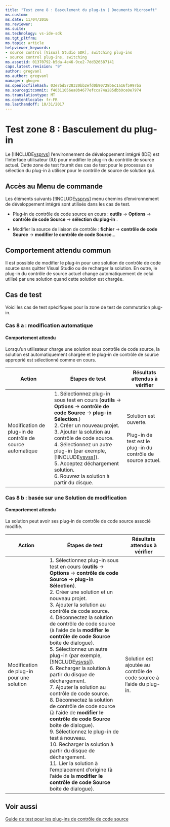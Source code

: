 ```yaml
---
title: "Test zone 8 : Basculement du plug-in | Documents Microsoft"
ms.custom: 
ms.date: 11/04/2016
ms.reviewer: 
ms.suite: 
ms.technology: vs-ide-sdk
ms.tgt_pltfrm: 
ms.topic: article
helpviewer_keywords:
- source control [Visual Studio SDK], switching plug-ins
- source control plug-ins, switching
ms.assetid: 01370792-b5da-4e46-9ce2-7dd326587141
caps.latest.revision: "9"
author: gregvanl
ms.author: gregvanl
manager: ghogen
ms.openlocfilehash: 03e7bd5728320bb2efd0b90728b6c1a16f5997ba
ms.sourcegitcommit: f40311056ea0b4677efcca74a285dbb0ce0e7974
ms.translationtype: MT
ms.contentlocale: fr-FR
ms.lasthandoff: 10/31/2017
---
```

# <a name="test-area-8-plug-in-switching"></a>Test zone 8 : Basculement du plug-in
Le [!INCLUDE[vsprvs](../../code-quality/includes/vsprvs_md.md)] l’environnement de développement intégré (IDE) est l’interface utilisateur (IU) pour modifier le plug-in du contrôle de source actuel. Cette zone de test fournit des cas de test pour le processus de sélection du plug-in à utiliser pour le contrôle de source de solution qui.  
  
## <a name="command-menu-access"></a>Accès au Menu de commande  
 Les éléments suivants [!INCLUDE[vsprvs](../../code-quality/includes/vsprvs_md.md)] menu chemins d’environnement de développement intégré sont utilisés dans les cas de test.  
  
-   Plug-in de contrôle de code source en cours : **outils** -> **Options** -> **contrôle de code Source** -> **sélection du plug-in** .  
  
-   Modifier la source de liaison de contrôle : **fichier** -> **contrôle de code Source** -> **modifier le contrôle de code Source**...  
  
## <a name="common-expected-behavior"></a>Comportement attendu commun  
 Il est possible de modifier le plug-in pour une solution de contrôle de code source sans quitter Visual Studio ou de recharger la solution. En outre, le plug-in du contrôle de source actuel change automatiquement de celui utilisé par une solution quand cette solution est chargée.  
  
## <a name="test-cases"></a>Cas de test  
 Voici les cas de test spécifiques pour la zone de test de commutation plug-in.  
  
### <a name="case-8a-automatic-change"></a>Cas 8 a : modification automatique  
  
#### <a name="expected-behavior"></a>Comportement attendu  
 Lorsqu’un utilisateur charge une solution sous contrôle de code source, la solution est automatiquement chargée et le plug-in de contrôle de source approprié est sélectionné comme en cours.  
  
|Action|Étapes de test|Résultats attendus à vérifier|  
|------------|----------------|--------------------------------|  
|Modification de plug-in de contrôle de source automatique|1.  Sélectionnez plug-in sous test en cours (**outils** -> **Options** -> **contrôle de code Source** -> **plug-in Sélection**.)<br />2.  Créer un nouveau projet.<br />3.  Ajouter la solution au contrôle de code source.<br />4.  Sélectionnez un autre plug-in (par exemple, [!INCLUDE[vsvss](../../extensibility/includes/vsvss_md.md)]).<br />5.  Acceptez déchargement solution.<br />6.  Rouvrez la solution à partir du disque.|Solution est ouverte.<br /><br /> Plug-in de test est le plug-in du contrôle de source actuel.|  
  
### <a name="case-8b-solution-based-change"></a>Cas 8 b : basée sur une Solution de modification  
  
#### <a name="expected-behavior"></a>Comportement attendu  
 La solution peut avoir ses plug-in de contrôle de code source associé modifié.  
  
|Action|Étapes de test|Résultats attendus à vérifier|  
|------------|----------------|--------------------------------|  
|Modification de plug-in pour une solution|1.  Sélectionnez plug-in sous test en cours (**outils** -> **Options** -> **contrôle de code Source** -> **plug-in Sélection**).<br />2.  Créer une solution et un nouveau projet.<br />3.  Ajouter la solution au contrôle de code source.<br />4.  Déconnectez la solution de contrôle de code source (à l’aide de la **modifier le contrôle de code Source** boîte de dialogue).<br />5.  Sélectionnez un autre plug-in (par exemple, [!INCLUDE[vsvss](../../extensibility/includes/vsvss_md.md)]).<br />6.  Recharger la solution à partir du disque de déchargement.<br />7.  Ajouter la solution au contrôle de code source.<br />8.  Déconnectez la solution de contrôle de code source (à l’aide de **modifier le contrôle de code Source** boîte de dialogue).<br />9. Sélectionnez le plug-in de test à nouveau.<br />10. Recharger la solution à partir du disque de déchargement.<br />11. Lier la solution à l’emplacement d’origine (à l’aide de la **modifier le contrôle de code Source** boîte de dialogue).|Solution est ajoutée au contrôle de code source à l’aide du plug-in.|  
  
## <a name="see-also"></a>Voir aussi  
 [Guide de test pour les plug-ins de contrôle de code source](../../extensibility/internals/test-guide-for-source-control-plug-ins.md)